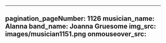 ------
pagination_pageNumber: 1126
musician_name: Alanna
band_name: Joanna Gruesome
img_src: images/musician1151.png
onmouseover_src: 
------
